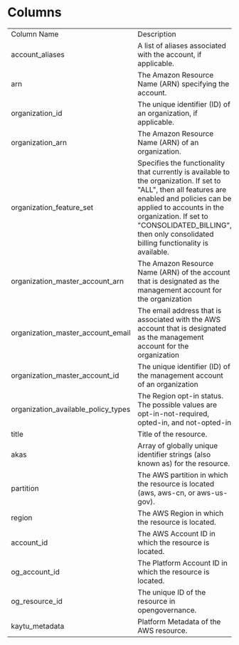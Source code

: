 # Columns  

<table>
	<tr><td>Column Name</td><td>Description</td></tr>
	<tr><td>account_aliases</td><td>A list of aliases associated with the account, if applicable.</td></tr>
	<tr><td>arn</td><td>The Amazon Resource Name (ARN) specifying the account.</td></tr>
	<tr><td>organization_id</td><td>The unique identifier (ID) of an organization, if applicable.</td></tr>
	<tr><td>organization_arn</td><td>The Amazon Resource Name (ARN) of an organization.</td></tr>
	<tr><td>organization_feature_set</td><td>Specifies the functionality that currently is available to the organization. If set to &#34;ALL&#34;, then all features are enabled and policies can be applied to accounts in the organization. If set to &#34;CONSOLIDATED_BILLING&#34;, then only consolidated billing functionality is available.</td></tr>
	<tr><td>organization_master_account_arn</td><td>The Amazon Resource Name (ARN) of the account that is designated as the management account for the organization</td></tr>
	<tr><td>organization_master_account_email</td><td>The email address that is associated with the AWS account that is designated as the management account for the organization</td></tr>
	<tr><td>organization_master_account_id</td><td>The unique identifier (ID) of the management account of an organization</td></tr>
	<tr><td>organization_available_policy_types</td><td>The Region opt-in status. The possible values are opt-in-not-required, opted-in, and not-opted-in</td></tr>
	<tr><td>title</td><td>Title of the resource.</td></tr>
	<tr><td>akas</td><td>Array of globally unique identifier strings (also known as) for the resource.</td></tr>
	<tr><td>partition</td><td>The AWS partition in which the resource is located (aws, aws-cn, or aws-us-gov).</td></tr>
	<tr><td>region</td><td>The AWS Region in which the resource is located.</td></tr>
	<tr><td>account_id</td><td>The AWS Account ID in which the resource is located.</td></tr>
	<tr><td>og_account_id</td><td>The Platform Account ID in which the resource is located.</td></tr>
	<tr><td>og_resource_id</td><td>The unique ID of the resource in opengovernance.</td></tr>
	<tr><td>kaytu_metadata</td><td>Platform Metadata of the AWS resource.</td></tr>
</table>